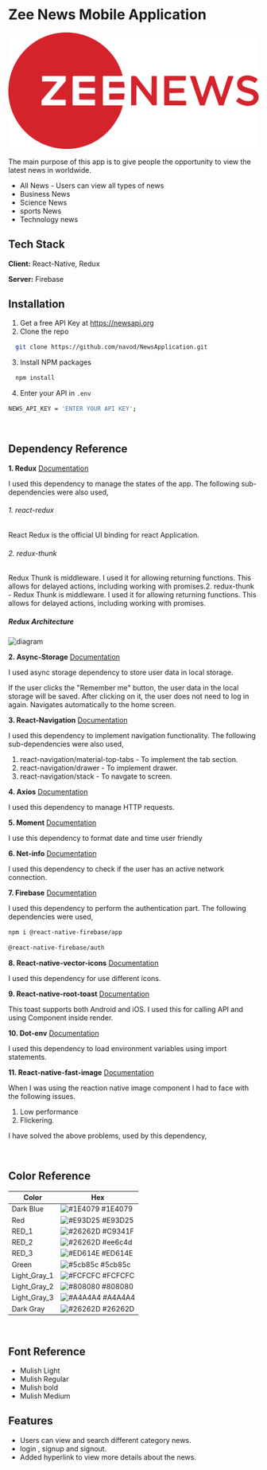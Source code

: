 # Zee News Mobile Application

![Logo](assets/logo.png)

The main purpose of this app is to give people the opportunity to view the latest news in worldwide.

- All News - Users can view all types of news
- Business News
- Science News
- sports News
- Technology news
  <br/>

## Tech Stack

**Client:** React-Native, Redux

**Server:** Firebase
<br/>

## Installation

1. Get a free API Key at https://newsapi.org
2. Clone the repo

```bash
  git clone https://github.com/navod/NewsApplication.git
```

3. Install NPM packages

```bash
  npm install
```

4. Enter your API in `.env`

```bash
NEWS_API_KEY = 'ENTER YOUR API KEY';
```

<br/>

## Dependency Reference

**1. Redux** [Documentation](https://redux.js.org/introduction/getting-started)

I used this dependency to manage the states of the app. The following sub-dependencies were also used,

###### 1. react-redux

React Redux is the official UI binding for react Application.

###### 2. redux-thunk

Redux Thunk is middleware. I used it for allowing returning functions. This allows for delayed actions, including working with promises.2. redux-thunk - Redux Thunk is middleware. I used it for allowing returning functions. This allows for delayed actions, including working with promises.

##### Redux Architecture

![diagram]()

**2. Async-Storage** [Documentation](https://react-native-async-storage.github.io/async-storage/docs/usage/)

I used async storage dependency to store user data in local storage.

If the user clicks the "Remember me" button, the user data in the local storage will be saved. After clicking on it, the user does not need to log in again. Navigates automatically to the home screen.

**3. React-Navigation** [Documentation](https://reactnavigation.org/)

I used this dependency to implement navigation functionality. The following sub-dependencies were also used,

1.  react-navigation/material-top-tabs - To implement the tab section.
2.  react-navigation/drawer - To implement drawer.
3.  react-navigation/stack - To navgate to screen.

**4. Axios** [Documentation](https://www.npmjs.com/package/axios)

I used this dependency to manage HTTP requests.

**5. Moment** [Documentation](https://momentjs.com/)

I use this dependency to format date and time user friendly

**6. Net-info** [Documentation](https://github.com/react-native-netinfo/react-native-netinfo)

I used this dependency to check if the user has an active network connection.

**7. Firebase** [Documentation](https://rnfirebase.io/)

I used this dependency to perform the authentication part. The following dependencies were used,

```bash
npm i @react-native-firebase/app
```

```bash
@react-native-firebase/auth
```

**8. React-native-vector-icons** [Documentation](https://www.npmjs.com/package/react-native-vector-icons)

I used this dependency for use different icons.

**9. React-native-root-toast** [Documentation](https://www.npmjs.com/package/react-native-root-toast)

This toast supports both Android and iOS. I used this for calling API and using Component inside render.

**10. Dot-env** [Documentation](https://www.npmjs.com/package/react-native-dotenv)

I used this dependency to load environment variables using import statements.

**11. React-native-fast-image** [Documentation](https://www.npmjs.com/package/react-native-fast-image)

When I was using the reaction native image component I had to face with the following issues.

1. Low performance
2. Flickering.

I have solved the above problems, used by this dependency,

<br/>

## Color Reference

| Color        | Hex                                                              |
| ------------ | ---------------------------------------------------------------- |
| Dark Blue    | ![#1E4079](https://via.placeholder.com/10/1E4079?text=+) #1E4079 |
| Red          | ![#E93D25](https://via.placeholder.com/10/E93D25?text=+) #E93D25 |
| RED_1        | ![#26262D](https://via.placeholder.com/10/C9341F?text=+) #C9341F |
| RED_2        | ![#26262D](https://via.placeholder.com/10/ee6c4d?text=+) #ee6c4d |
| RED_3        | ![#ED614E](https://via.placeholder.com/10/ED614E?text=+) #ED614E |
| Green        | ![#5cb85c](https://via.placeholder.com/10/5cb85c?text=+) #5cb85c |
| Light_Gray_1 | ![#FCFCFC](https://via.placeholder.com/10/FCFCFC?text=+) #FCFCFC |
| Light_Gray_2 | ![#808080](https://via.placeholder.com/10/808080?text=+) #808080 |
| Light_Gray_3 | ![#A4A4A4](https://via.placeholder.com/10/A4A4A4?text=+) #A4A4A4 |
| Dark Gray    | ![#26262D](https://via.placeholder.com/10/26262D?text=+) #26262D |

<br/>

## Font Reference

- Mulish Light
- Mulish Regular
- Mulish bold
- Mulish Medium
  <br/>

## Features

- Users can view and search different category news.
- login , signup and signout.
- Added hyperlink to view more details about the news.

